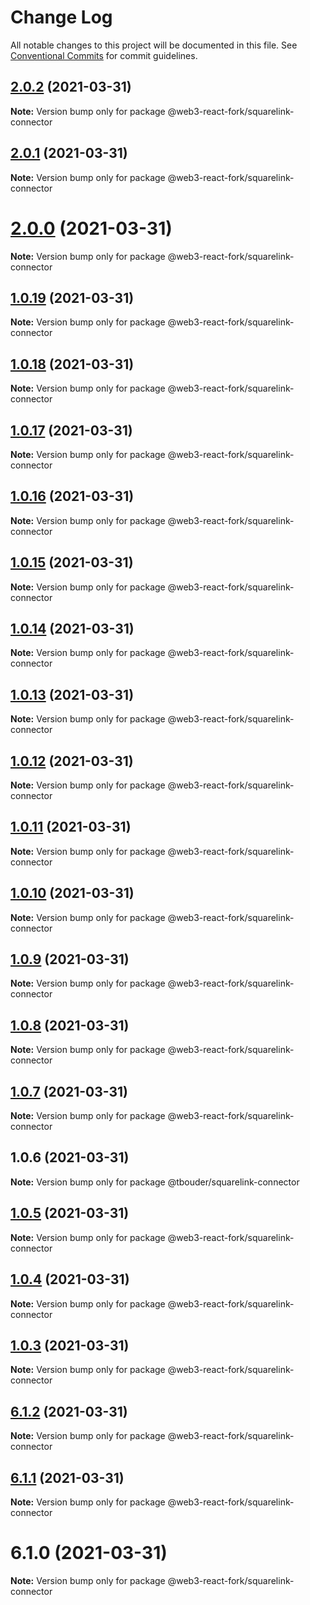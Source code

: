 # Change Log

All notable changes to this project will be documented in this file.
See [Conventional Commits](https://conventionalcommits.org) for commit guidelines.

## [2.0.2](https://github.com/TBouder/web3-react-fork/compare/@web3-react-fork/squarelink-connector@2.0.1...@web3-react-fork/squarelink-connector@2.0.2) (2021-03-31)

**Note:** Version bump only for package @web3-react-fork/squarelink-connector





## [2.0.1](https://github.com/TBouder/web3-react-fork/compare/@web3-react-fork/squarelink-connector@2.0.0...@web3-react-fork/squarelink-connector@2.0.1) (2021-03-31)

**Note:** Version bump only for package @web3-react-fork/squarelink-connector





# [2.0.0](https://github.com/TBouder/web3-react-fork/compare/@web3-react-fork/squarelink-connector@1.0.19...@web3-react-fork/squarelink-connector@2.0.0) (2021-03-31)

**Note:** Version bump only for package @web3-react-fork/squarelink-connector





## [1.0.19](https://github.com/TBouder/web3-react-fork/compare/@web3-react-fork/squarelink-connector@1.0.18...@web3-react-fork/squarelink-connector@1.0.19) (2021-03-31)

**Note:** Version bump only for package @web3-react-fork/squarelink-connector





## [1.0.18](https://github.com/TBouder/web3-react-fork/compare/@web3-react-fork/squarelink-connector@1.0.17...@web3-react-fork/squarelink-connector@1.0.18) (2021-03-31)

**Note:** Version bump only for package @web3-react-fork/squarelink-connector





## [1.0.17](https://github.com/TBouder/web3-react-fork/compare/@web3-react-fork/squarelink-connector@1.0.16...@web3-react-fork/squarelink-connector@1.0.17) (2021-03-31)

**Note:** Version bump only for package @web3-react-fork/squarelink-connector





## [1.0.16](https://github.com/TBouder/web3-react-fork/compare/@web3-react-fork/squarelink-connector@1.0.15...@web3-react-fork/squarelink-connector@1.0.16) (2021-03-31)

**Note:** Version bump only for package @web3-react-fork/squarelink-connector





## [1.0.15](https://github.com/TBouder/web3-react-fork/compare/@web3-react-fork/squarelink-connector@1.0.14...@web3-react-fork/squarelink-connector@1.0.15) (2021-03-31)

**Note:** Version bump only for package @web3-react-fork/squarelink-connector





## [1.0.14](https://github.com/TBouder/web3-react-fork/compare/@web3-react-fork/squarelink-connector@1.0.13...@web3-react-fork/squarelink-connector@1.0.14) (2021-03-31)

**Note:** Version bump only for package @web3-react-fork/squarelink-connector





## [1.0.13](https://github.com/TBouder/web3-react-fork/compare/@web3-react-fork/squarelink-connector@1.0.12...@web3-react-fork/squarelink-connector@1.0.13) (2021-03-31)

**Note:** Version bump only for package @web3-react-fork/squarelink-connector





## [1.0.12](https://github.com/TBouder/web3-react-fork/compare/@web3-react-fork/squarelink-connector@1.0.11...@web3-react-fork/squarelink-connector@1.0.12) (2021-03-31)

**Note:** Version bump only for package @web3-react-fork/squarelink-connector





## [1.0.11](https://github.com/TBouder/web3-react-fork/compare/@web3-react-fork/squarelink-connector@1.0.10...@web3-react-fork/squarelink-connector@1.0.11) (2021-03-31)

**Note:** Version bump only for package @web3-react-fork/squarelink-connector





## [1.0.10](https://github.com/TBouder/web3-react-fork/compare/@web3-react-fork/squarelink-connector@1.0.9...@web3-react-fork/squarelink-connector@1.0.10) (2021-03-31)

**Note:** Version bump only for package @web3-react-fork/squarelink-connector





## [1.0.9](https://github.com/TBouder/web3-react-fork/compare/@web3-react-fork/squarelink-connector@1.0.8...@web3-react-fork/squarelink-connector@1.0.9) (2021-03-31)

**Note:** Version bump only for package @web3-react-fork/squarelink-connector





## [1.0.8](https://github.com/TBouder/web3-react-fork/compare/@web3-react-fork/squarelink-connector@1.0.7...@web3-react-fork/squarelink-connector@1.0.8) (2021-03-31)

**Note:** Version bump only for package @web3-react-fork/squarelink-connector





## [1.0.7](https://github.com/TBouder/web3-react-fork/compare/@web3-react-fork/squarelink-connector@1.0.5...@web3-react-fork/squarelink-connector@1.0.7) (2021-03-31)

**Note:** Version bump only for package @web3-react-fork/squarelink-connector





## 1.0.6 (2021-03-31)

**Note:** Version bump only for package @tbouder/squarelink-connector





## [1.0.5](https://github.com/TBouder/web3-react-fork/compare/@web3-react-fork/squarelink-connector@1.0.4...@web3-react-fork/squarelink-connector@1.0.5) (2021-03-31)

**Note:** Version bump only for package @web3-react-fork/squarelink-connector





## [1.0.4](https://github.com/TBouder/web3-react-fork/compare/@web3-react-fork/squarelink-connector@1.0.3...@web3-react-fork/squarelink-connector@1.0.4) (2021-03-31)

**Note:** Version bump only for package @web3-react-fork/squarelink-connector





## [1.0.3](https://github.com/TBouder/web3-react-fork/compare/@web3-react-fork/squarelink-connector@6.1.2...@web3-react-fork/squarelink-connector@1.0.3) (2021-03-31)

**Note:** Version bump only for package @web3-react-fork/squarelink-connector





## [6.1.2](https://github.com/TBouder/web3-react-fork/compare/@web3-react-fork/squarelink-connector@6.1.1...@web3-react-fork/squarelink-connector@6.1.2) (2021-03-31)

**Note:** Version bump only for package @web3-react-fork/squarelink-connector





## [6.1.1](https://github.com/TBouder/web3-react-fork/compare/@web3-react-fork/squarelink-connector@6.1.0...@web3-react-fork/squarelink-connector@6.1.1) (2021-03-31)

**Note:** Version bump only for package @web3-react-fork/squarelink-connector





# 6.1.0 (2021-03-31)

**Note:** Version bump only for package @web3-react-fork/squarelink-connector
